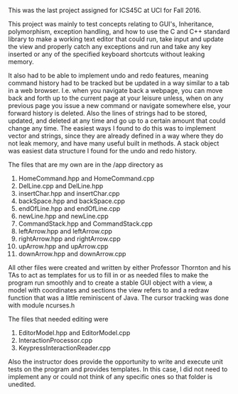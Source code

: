 This was the last project assigned for ICS45C at UCI for Fall 2016. 

This project was mainly to test concepts relating to GUI's, Inheritance, polymorphism, exception handling, and how to use the C and C++ 
standard library to make a working text editor that could run, take input and update the view and properly catch any exceptions and run and
take any key inserted or any of the specified keyboard shortcuts without leaking memory.

It also had to be able to implement undo and redo features, meaning command history had to be tracked but be updated in a way similar to a 
tab in a web browser. I.e. when you navigate back a webpage, you can move back and forth up to the current page at your leisure unless, when 
on any previous page you issue a new command or navigate somewhere else, your forward history is deleted. Also the lines of strings had to be
stored, updated, and deleted at any time and go up to a certain amount that could change any time. The easiest ways I found to do this was 
to implement vector and strings, since they are already defined in a way where they do not leak memory, and have many useful built in methods.
A stack object was easiest data structure I found for the undo and redo history.

The files that are my own are in the /app directory as
1. HomeCommand.hpp and HomeCommand.cpp
2. DelLine.cpp and DelLine.hpp
3. insertChar.hpp and insertChar.cpp
4. backSpace.hpp and backSpace.cpp
5. endOfLine.hpp and endOfLine.cpp
6. newLine.hpp and newLine.cpp
7. CommandStack.hpp and CommandStack.cpp
8. leftArrow.hpp and leftArrow.cpp
9. rightArrow.hpp and rightArrow.cpp
10. upArrow.hpp and upArrow.cpp
11. downArrow.hpp and downArrow.cpp

All other files were created and written by either Professor Thornton and his TAs to act as templates for us to fill in or as needed files to
make the program run smoothly and to create a stable GUI object with a view, a model with coordinates and sections the view 
refers to and a redraw function that was a little reminiscent of Java. The cursor tracking was done with module ncurses.h

The files that needed editing were
1. EditorModel.hpp and EditorModel.cpp
2. InteractionProcessor.cpp
3. KeypressInteractionReader.cpp

Also the instructor does provide the opportunity to write and execute unit tests on the program and provides templates. In this case,
I did not need to implement any or could not think of any specific ones so that folder is unedited.
